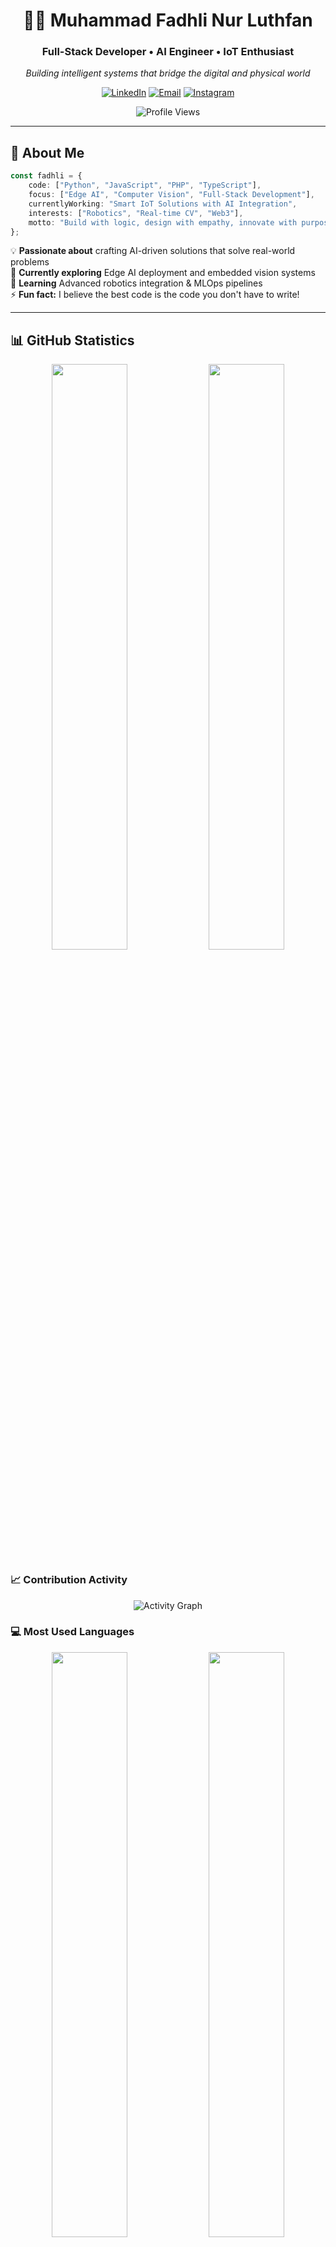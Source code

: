 <div align="center">

# 👨‍💻 Muhammad Fadhli Nur Luthfan

### Full-Stack Developer • AI Engineer • IoT Enthusiast

*Building intelligent systems that bridge the digital and physical world*

[![LinkedIn](https://img.shields.io/badge/LinkedIn-%230077B5.svg?style=for-the-badge&logo=linkedin&logoColor=white)](https://linkedin.com/in/muhammadfadhlinurluthfan)
[![Email](https://img.shields.io/badge/Email-D14836?style=for-the-badge&logo=gmail&logoColor=white)](mailto:muhammadfadhlinurluthfan@gmail.com)
[![Instagram](https://img.shields.io/badge/Instagram-%23E4405F.svg?style=for-the-badge&logo=Instagram&logoColor=white)](https://instagram.com/fadhlinurluthfan)

![Profile Views](https://komarev.com/ghpvc/?username=luthfan1234&label=Profile%20Views&color=blueviolet&style=for-the-badge)

</div>

---

## 🚀 About Me

```typescript
const fadhli = {
    code: ["Python", "JavaScript", "PHP", "TypeScript"],
    focus: ["Edge AI", "Computer Vision", "Full-Stack Development"],
    currentlyWorking: "Smart IoT Solutions with AI Integration",
    interests: ["Robotics", "Real-time CV", "Web3"],
    motto: "Build with logic, design with empathy, innovate with purpose 🎯"
};
```

💡 **Passionate about** crafting AI-driven solutions that solve real-world problems  
🔬 **Currently exploring** Edge AI deployment and embedded vision systems  
🌱 **Learning** Advanced robotics integration & MLOps pipelines  
⚡ **Fun fact:** I believe the best code is the code you don't have to write!

---

## 📊 GitHub Statistics

<div align="center">
  
<img width="49%" src="https://github-readme-stats.vercel.app/api?username=luthfan1234&show_icons=true&theme=tokyonight&hide_border=true&count_private=true&include_all_commits=true" />
<img width="49%" src="https://github-readme-streak-stats.herokuapp.com/?user=luthfan1234&theme=tokyonight&hide_border=true" />

</div>

### 📈 Contribution Activity

<div align="center">
  
![Activity Graph](https://github-readme-activity-graph.vercel.app/graph?username=luthfan1234&theme=tokyo-night&hide_border=true&area=true&custom_title=Contribution%20Graph)

</div>

### 💻 Most Used Languages

<div align="center">
  
<img width="49%" src="https://github-readme-stats.vercel.app/api/top-langs/?username=luthfan1234&layout=compact&theme=tokyonight&hide_border=true&langs_count=8" />
<img width="49%" src="https://github-profile-summary-cards.vercel.app/api/cards/repos-per-language?username=luthfan1234&theme=tokyonight" />

</div>

### 🏆 GitHub Trophies

<div align="center">
  
![Trophies](https://github-profile-trophy.vercel.app/?username=luthfan1234&theme=tokyonight&no-frame=true&no-bg=false&margin-w=4&column=7)

</div>

### ⚡ Productivity Stats

<div align="center">

<img src="https://github-profile-summary-cards.vercel.app/api/cards/profile-details?username=luthfan1234&theme=tokyonight" width="90%" />

</div>

<div align="center">

<img width="32%" src="https://github-profile-summary-cards.vercel.app/api/cards/stats?username=luthfan1234&theme=tokyonight" />
<img width="32%" src="https://github-profile-summary-cards.vercel.app/api/cards/productive-time?username=luthfan1234&theme=tokyonight" />
<img width="32%" src="https://github-profile-summary-cards.vercel.app/api/cards/most-commit-language?username=luthfan1234&theme=tokyonight" />

</div>

---

## 🛠️ Tech Stack & Tools

<div align="center">

### Languages & Frameworks
![Python](https://img.shields.io/badge/Python-3776AB?style=for-the-badge&logo=python&logoColor=white)
![JavaScript](https://img.shields.io/badge/JavaScript-F7DF1E?style=for-the-badge&logo=javascript&logoColor=black)
![PHP](https://img.shields.io/badge/PHP-777BB4?style=for-the-badge&logo=php&logoColor=white)
![TypeScript](https://img.shields.io/badge/TypeScript-007ACC?style=for-the-badge&logo=typescript&logoColor=white)

### Frontend Magic ✨
![Next.js](https://img.shields.io/badge/Next.js-000000?style=for-the-badge&logo=nextdotjs&logoColor=white)
![React](https://img.shields.io/badge/React-20232A?style=for-the-badge&logo=react&logoColor=61DAFB)
![Vue.js](https://img.shields.io/badge/Vue.js-35495E?style=for-the-badge&logo=vuedotjs&logoColor=4FC08D)
![Nuxt.js](https://img.shields.io/badge/Nuxt.js-00DC82?style=for-the-badge&logo=nuxtdotjs&logoColor=white)
![TailwindCSS](https://img.shields.io/badge/Tailwind_CSS-38B2AC?style=for-the-badge&logo=tailwind-css&logoColor=white)

### Backend Power ⚡
![Laravel](https://img.shields.io/badge/Laravel-FF2D20?style=for-the-badge&logo=laravel&logoColor=white)
![Flask](https://img.shields.io/badge/Flask-000000?style=for-the-badge&logo=flask&logoColor=white)
![Node.js](https://img.shields.io/badge/Node.js-43853D?style=for-the-badge&logo=node.js&logoColor=white)

### AI & Computer Vision 🤖
![PyTorch](https://img.shields.io/badge/PyTorch-EE4C2C?style=for-the-badge&logo=pytorch&logoColor=white)
![TensorFlow](https://img.shields.io/badge/TensorFlow-FF6F00?style=for-the-badge&logo=tensorflow&logoColor=white)
![OpenCV](https://img.shields.io/badge/OpenCV-27338e?style=for-the-badge&logo=OpenCV&logoColor=white)
![Keras](https://img.shields.io/badge/Keras-D00000?style=for-the-badge&logo=keras&logoColor=white)

### IoT & Hardware 🔧
![Arduino](https://img.shields.io/badge/Arduino-00979D?style=for-the-badge&logo=Arduino&logoColor=white)
![Raspberry Pi](https://img.shields.io/badge/Raspberry%20Pi-A22846?style=for-the-badge&logo=Raspberry%20Pi&logoColor=white)
![ESP32](https://img.shields.io/badge/ESP32-000000?style=for-the-badge&logo=espressif&logoColor=white)

### DevOps & Tools 🛠️
![Docker](https://img.shields.io/badge/Docker-2496ED?style=for-the-badge&logo=docker&logoColor=white)
![Git](https://img.shields.io/badge/Git-F05032?style=for-the-badge&logo=git&logoColor=white)
![Linux](https://img.shields.io/badge/Linux-FCC624?style=for-the-badge&logo=linux&logoColor=black)
![Postman](https://img.shields.io/badge/Postman-FF6C37?style=for-the-badge&logo=postman&logoColor=white)

</div>

---

## 🏆 Featured Projects

<table>
<tr>
<td width="50%">

### 🤖 Smart Glass for Visually Impaired
Real-time object detection with audio feedback system
- **Tech:** YOLOv8, ESP32-CAM, Edge Impulse
- **Features:** GPS navigation, voice alerts, obstacle detection
- **Impact:** Assistive technology for visually impaired users

</td>
<td width="50%">

### 🩺 SIESCOPE - Ear Disease Detection
AI-powered medical diagnosis using computer vision
- **Tech:** PyTorch, YOLOv8, OpenCV
- **Features:** Hybrid dataset, custom augmentation
- **Accuracy:** High precision disease classification

</td>
</tr>
<tr>
<td width="50%">

### 🎪 VOC 2024 Official Website
Event management platform with modern stack
- **Tech:** Laravel, React, Tailwind CSS
- **Features:** Dynamic content, responsive design
- **Scale:** Handled thousands of visitors

</td>
<td width="50%">

### 📸 Photox - Multilingual Photobooth
Smart booking system with beautiful UI
- **Tech:** Next.js, Tailwind, Laravel API
- **Features:** Multi-language, multi-form system
- **UX:** Sleek interface with seamless booking flow

</td>
</tr>
</table>

---

## 🎯 Coding Metrics

<div align="center">

<!--START_SECTION:waka-->
[![wakatime](https://wakatime.com/badge/user/YOUR_USER_ID.svg)](https://wakatime.com/@YOUR_USER_ID)
<!--END_SECTION:waka-->

</div>

---

## 🤝 Let's Connect & Collaborate!

<div align="center">

💬 **Open to discussing:**
- AI & Machine Learning projects
- Full-stack development opportunities
- IoT & robotics integration
- Open source contributions

📫 **Reach me at:** [muhammadfadhlinurluthfan@gmail.com](mailto:muhammadfadhlinurluthfan@gmail.com)

</div>

---

<div align="center">

### 💭 Random Dev Quote

![Quote](https://quotes-github-readme.vercel.app/api?type=horizontal&theme=tokyonight)

### 🐍 Watch My Contribution Graph Get Eaten!

![Snake animation](https://raw.githubusercontent.com/luthfan1234/luthfan1234/output/github-contribution-grid-snake-dark.svg)

</div>

---

<div align="center">

**⭐️ From [luthfan1234](https://github.com/luthfan1234) | Last Updated: October 2025**

*"Code is like humor. When you have to explain it, it's bad."* – Cory House

</div>
